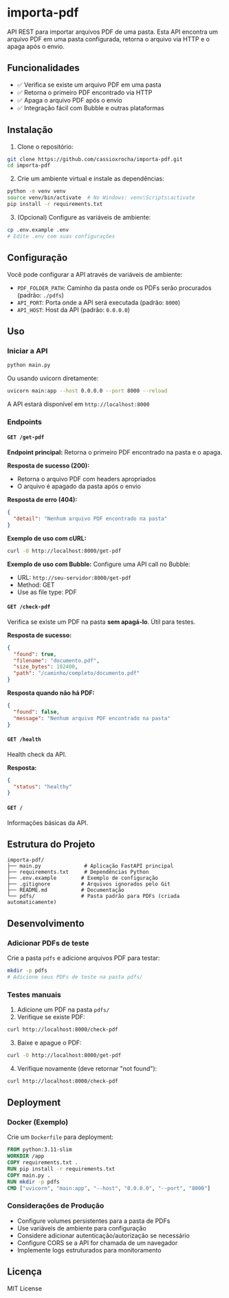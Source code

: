 # importa-pdf

API REST para importar arquivos PDF de uma pasta. Esta API encontra um arquivo PDF em uma pasta configurada, retorna o arquivo via HTTP e o apaga após o envio.

## Funcionalidades

- ✅ Verifica se existe um arquivo PDF em uma pasta
- ✅ Retorna o primeiro PDF encontrado via HTTP
- ✅ Apaga o arquivo PDF após o envio
- ✅ Integração fácil com Bubble e outras plataformas

## Instalação

1. Clone o repositório:
```bash
git clone https://github.com/cassioxrocha/importa-pdf.git
cd importa-pdf
```

2. Crie um ambiente virtual e instale as dependências:
```bash
python -m venv venv
source venv/bin/activate  # No Windows: venv\Scripts\activate
pip install -r requirements.txt
```

3. (Opcional) Configure as variáveis de ambiente:
```bash
cp .env.example .env
# Edite .env com suas configurações
```

## Configuração

Você pode configurar a API através de variáveis de ambiente:

- `PDF_FOLDER_PATH`: Caminho da pasta onde os PDFs serão procurados (padrão: `./pdfs`)
- `API_PORT`: Porta onde a API será executada (padrão: `8000`)
- `API_HOST`: Host da API (padrão: `0.0.0.0`)

## Uso

### Iniciar a API

```bash
python main.py
```

Ou usando uvicorn diretamente:
```bash
uvicorn main:app --host 0.0.0.0 --port 8000 --reload
```

A API estará disponível em `http://localhost:8000`

### Endpoints

#### `GET /get-pdf`
**Endpoint principal:** Retorna o primeiro PDF encontrado na pasta e o apaga.

**Resposta de sucesso (200):**
- Retorna o arquivo PDF com headers apropriados
- O arquivo é apagado da pasta após o envio

**Resposta de erro (404):**
```json
{
  "detail": "Nenhum arquivo PDF encontrado na pasta"
}
```

**Exemplo de uso com cURL:**
```bash
curl -O http://localhost:8000/get-pdf
```

**Exemplo de uso com Bubble:**
Configure uma API call no Bubble:
- URL: `http://seu-servidor:8000/get-pdf`
- Method: GET
- Use as file type: PDF

#### `GET /check-pdf`
Verifica se existe um PDF na pasta **sem apagá-lo**. Útil para testes.

**Resposta de sucesso:**
```json
{
  "found": true,
  "filename": "documento.pdf",
  "size_bytes": 102400,
  "path": "/caminho/completo/documento.pdf"
}
```

**Resposta quando não há PDF:**
```json
{
  "found": false,
  "message": "Nenhum arquivo PDF encontrado na pasta"
}
```

#### `GET /health`
Health check da API.

**Resposta:**
```json
{
  "status": "healthy"
}
```

#### `GET /`
Informações básicas da API.

## Estrutura do Projeto

```
importa-pdf/
├── main.py              # Aplicação FastAPI principal
├── requirements.txt     # Dependências Python
├── .env.example        # Exemplo de configuração
├── .gitignore          # Arquivos ignorados pelo Git
├── README.md           # Documentação
└── pdfs/               # Pasta padrão para PDFs (criada automaticamente)
```

## Desenvolvimento

### Adicionar PDFs de teste

Crie a pasta `pdfs` e adicione arquivos PDF para testar:
```bash
mkdir -p pdfs
# Adicione seus PDFs de teste na pasta pdfs/
```

### Testes manuais

1. Adicione um PDF na pasta `pdfs/`
2. Verifique se existe PDF:
```bash
curl http://localhost:8000/check-pdf
```

3. Baixe e apague o PDF:
```bash
curl -O http://localhost:8000/get-pdf
```

4. Verifique novamente (deve retornar "not found"):
```bash
curl http://localhost:8000/check-pdf
```

## Deployment

### Docker (Exemplo)

Crie um `Dockerfile` para deployment:
```dockerfile
FROM python:3.11-slim
WORKDIR /app
COPY requirements.txt .
RUN pip install -r requirements.txt
COPY main.py .
RUN mkdir -p pdfs
CMD ["uvicorn", "main:app", "--host", "0.0.0.0", "--port", "8000"]
```

### Considerações de Produção

- Configure volumes persistentes para a pasta de PDFs
- Use variáveis de ambiente para configuração
- Considere adicionar autenticação/autorização se necessário
- Configure CORS se a API for chamada de um navegador
- Implemente logs estruturados para monitoramento

## Licença

MIT License
